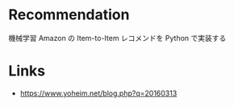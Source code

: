 # Recommendation

機械学習 Amazon の Item-to-Item レコメンドを Python で実装する

# Links

- https://www.yoheim.net/blog.php?q=20160313
